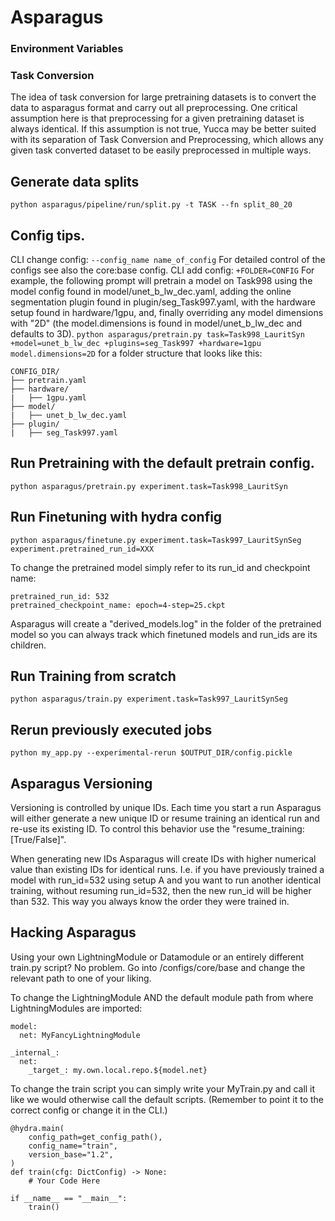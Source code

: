 # Asparagus

### Environment Variables

### Task Conversion
The idea of task conversion for large pretraining datasets is to convert the data to asparagus format and carry out all preprocessing. One critical assumption here is that preprocessing for a given pretraining dataset is always identical. If this assumption is not true, Yucca may be better suited with its separation of Task Conversion and Preprocessing, which allows any given task converted dataset to be easily preprocessed in multiple ways. 

## Generate data splits
```python asparagus/pipeline/run/split.py -t TASK --fn split_80_20```

## Config tips.
CLI change config: ```--config_name name_of_config```
For detailed control of the configs see also the core:base config.
CLI add config: ```+FOLDER=CONFIG```
For example, the following prompt will pretrain a model on Task998 using the model config found in model/unet_b_lw_dec.yaml, adding the online segmentation plugin found in plugin/seg_Task997.yaml, with the hardware setup found in hardware/1gpu, and, finally overriding any model dimensions with "2D" (the model.dimensions is found in model/unet_b_lw_dec and defaults to 3D).
```python asparagus/pretrain.py task=Task998_LauritSyn +model=unet_b_lw_dec +plugins=seg_Task997 +hardware=1gpu model.dimensions=2D```
for a folder structure that looks like this:
```
CONFIG_DIR/
├── pretrain.yaml
├── hardware/
|   ├── 1gpu.yaml
├── model/
|   ├── unet_b_lw_dec.yaml
├── plugin/
|   ├── seg_Task997.yaml
```

## Run Pretraining with the default pretrain config.
```python asparagus/pretrain.py experiment.task=Task998_LauritSyn```

## Run Finetuning with hydra config
```python asparagus/finetune.py experiment.task=Task997_LauritSynSeg experiment.pretrained_run_id=XXX```

To change the pretrained model simply refer to its run_id and checkpoint name:
```
pretrained_run_id: 532
pretrained_checkpoint_name: epoch=4-step=25.ckpt
```

Asparagus will create a "derived_models.log" in the folder of the pretrained model so you can always track which finetuned models and run_ids are its children. 

## Run Training from scratch
```python asparagus/train.py experiment.task=Task997_LauritSynSeg```

## Rerun previously executed jobs
```python my_app.py --experimental-rerun $OUTPUT_DIR/config.pickle```


## Asparagus Versioning
Versioning is controlled by unique IDs. Each time you start a run Asparagus will either generate a new unique ID or resume training an identical run and re-use its existing ID. To control this behavior use the "resume_training: [True/False]".

When generating new IDs Asparagus will create IDs with higher numerical value than existing IDs for identical runs. I.e. if you have previously trained a model with run_id=532 using setup A and you want to run another identical training, without resuming run_id=532, then the new run_id will be higher than 532. This way you always know the order they were trained in.


## Hacking Asparagus
Using your own LightningModule or Datamodule or an entirely different train.py script?
No problem. Go into /configs/core/base and change the relevant path to one of your liking.

To change the LightningModule AND the default module path from where LightningModules are imported:

```
model:
  net: MyFancyLightningModule

_internal_:
  net:
    _target_: my.own.local.repo.${model.net}
```

To change the train script you can simply write your MyTrain.py and call it like we would otherwise call the default scripts. (Remember to point it to the correct config or change it in the CLI.)
```
@hydra.main(
    config_path=get_config_path(),
    config_name="train",
    version_base="1.2",
)
def train(cfg: DictConfig) -> None:
    # Your Code Here

if __name__ == "__main__":
    train()
```

